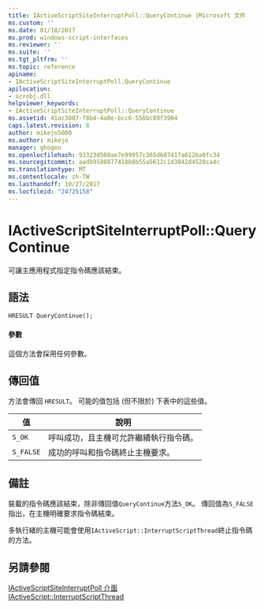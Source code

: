 ```yaml
---
title: IActiveScriptSiteInterruptPoll::QueryContinue |Microsoft 文件
ms.custom: ''
ms.date: 01/18/2017
ms.prod: windows-script-interfaces
ms.reviewer: ''
ms.suite: ''
ms.tgt_pltfrm: ''
ms.topic: reference
apiname:
- IActiveScriptSiteInterruptPoll.QueryContinue
apilocation:
- scrobj.dll
helpviewer_keywords:
- IActiveScriptSiteInterruptPoll::QueryContinue
ms.assetid: 41ac3807-f8b4-4a0e-bcc6-556bc89f3904
caps.latest.revision: 8
author: mikejo5000
ms.author: mikejo
manager: ghogen
ms.openlocfilehash: 93323d500ae7e99957c365d60741fa612ba0fc34
ms.sourcegitcommit: aadb9588877418b8b55a5612c1d3842d4520ca4c
ms.translationtype: MT
ms.contentlocale: zh-TW
ms.lasthandoff: 10/27/2017
ms.locfileid: "24725158"
---
```

# <a name="iactivescriptsiteinterruptpollquerycontinue"></a>IActiveScriptSiteInterruptPoll::QueryContinue
可讓主應用程式指定指令碼應該結束。  
  
## <a name="syntax"></a>語法  
  
```  
HRESULT QueryContinue();  
```  
  
#### <a name="parameters"></a>參數  
 這個方法會採用任何參數。  
  
## <a name="return-value"></a>傳回值  
 方法會傳回 `HRESULT`。 可能的值包括 (但不限於) 下表中的這些值。  
  
|值|說明|  
|-----------|-----------------|  
|`S_OK`|呼叫成功，且主機可允許繼續執行指令碼。|  
|`S_FALSE`|成功的呼叫和指令碼終止主機要求。|  
  
## <a name="remarks"></a>備註  
 裝載的指令碼應該結束，除非傳回值`QueryContinue`方法`S_OK`。 傳回值為`S_FALSE`指出，在主機明確要求指令碼結束。  
  
 多執行緒的主機可能會使用`IActiveScript::InterruptScriptThread`終止指令碼的方法。  
  
## <a name="see-also"></a>另請參閱  
 [IActiveScriptSiteInterruptPoll 介面](../../winscript/reference/iactivescriptsiteinterruptpoll-interface.md)   
 [IActiveScript::InterruptScriptThread](../../winscript/reference/iactivescript-interruptscriptthread.md)